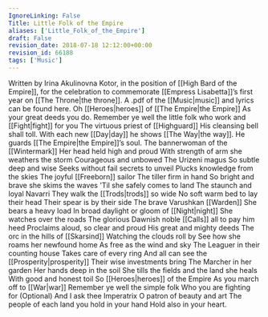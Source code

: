 ```yaml
---
IgnoreLinking: False
Title: Little Folk of the Empire
aliases: ['Little_Folk_of_the_Empire']
draft: False
revision_date: 2018-07-18 12:12:00+00:00
revision_id: 66188
tags: ['Music']
---
```


Written by Irina Akulinovna Kotor, in the position of [[High Bard of the Empire]], for the celebration to commemorate [[Empress Lisabetta]]’s first year on [[The Throne|the throne]].
A .pdf of the [[Music|music]] and lyrics can be found here.
Oh [[Heroes|heroes]] of [[The Empire|the Empire]] 
As your great deeds you do. 
Remember ye well the little folk
who work and [[Fight|fight]] for you
The virtuous priest of [[Highguard]]
His cleansing bell shall toll. 
With each new [[Day|day]] he shows [[The Way|the way]]. 
He guards [[The Empire|the Empire]]’s soul.
The bannerwoman of the [[Wintermark]] 
Her head held high and proud 
With strength of arm she weathers the storm 
Courageous and unbowed 
The Urizeni magus 
So subtle deep and wise 
Seeks without fail secrets to unveil 
Plucks knowledge from the skies 
The joyful [[Freeborn]] sailor 
The tiller firm in hand 
So bright and brave she skims the waves 
'Til she safely comes to land
The staunch and loyal Navarri 
They walk the [[Trods|trods]] so wide 
No soft warm bed to lay their head 
Their spear is by their side
The brave Varushkan [[Warden]] 
She bears a heavy load 
In broad daylight or gloom of [[Night|night]] 
She watches over the roads
The glorious Dawnish noble 
[[Calls]] all to pay him heed 
Proclaims aloud, so clear and proud 
His great and mighty deeds
The orc in the hills of [[Skarsind]] 
Watching the clouds roll by 
See how she roams her newfound home 
As free as the wind and sky 
The Leaguer in their counting house 
Takes care of every ring 
And all can see the [[Prosperity|prosperity]] 
Their wise investments bring 
The Marcher in her garden 
Her hands deep in the soil 
She tills the fields and the land she heals 
With good and honest toil 
So [[Heroes|heroes]] of the Empire 
As you march off to [[War|war]] 
Remember ye well the simple folk 
Who you are fighting for
(Optional) 
And I ask thee Imperatrix 
O patron of beauty and art 
The people of each land you hold in your hand 
Hold also in your heart.